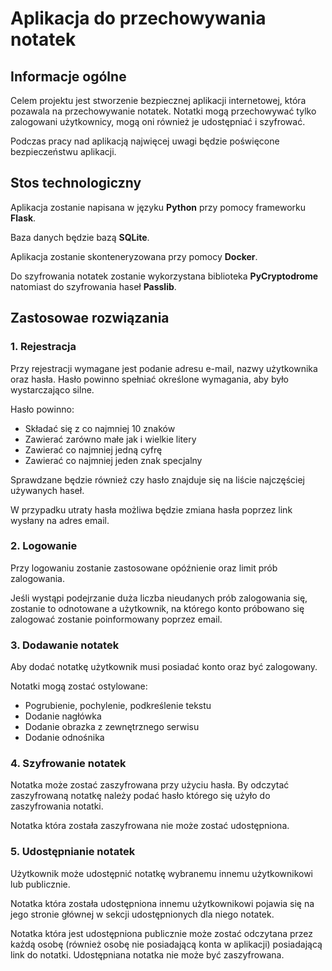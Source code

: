 # Aplikacja do przechowywania notatek
## Informacje ogólne
Celem projektu jest stworzenie bezpiecznej aplikacji internetowej, która pozawala na przechowywanie notatek. Notatki mogą przechowywać tylko zalogowani użytkownicy, mogą oni również je udostępniać i szyfrować. 

Podczas pracy nad aplikacją najwięcej uwagi będzie poświęcone bezpieczeństwu aplikacji.

## Stos technologiczny
Aplikacja zostanie napisana w języku **Python** przy pomocy frameworku **Flask**.

Baza danych będzie bazą **SQLite**.

Aplikacja zostanie skonteneryzowana przy pomocy **Docker**.

Do szyfrowania notatek zostanie wykorzystana biblioteka **PyCryptodrome** natomiast do szyfrowania haseł **Passlib**.


## Zastosowae rozwiązania
### 1.	Rejestracja

Przy rejestracji wymagane jest podanie adresu e-mail, nazwy użytkownika oraz hasła. Hasło powinno spełniać określone wymagania, aby było wystarczająco silne.

Hasło powinno:
- Składać się z co najmniej 10 znaków
-	Zawierać zarówno małe jak i wielkie litery
-	Zawierać co najmniej jedną cyfrę
-	Zawierać co najmniej jeden znak specjalny

Sprawdzane będzie również czy hasło znajduje się na liście najczęściej używanych haseł.

W przypadku utraty hasła możliwa będzie zmiana hasła poprzez link wysłany na adres email.

### 2.	Logowanie

Przy logowaniu zostanie zastosowane opóźnienie oraz limit prób zalogowania. 

Jeśli wystąpi podejrzanie duża liczba nieudanych prób zalogowania się, zostanie to odnotowane a użytkownik, na którego konto próbowano się zalogować zostanie poinformowany poprzez email.

### 3.	Dodawanie notatek

Aby dodać notatkę użytkownik musi posiadać konto oraz być zalogowany. 

Notatki mogą zostać ostylowane:
- Pogrubienie, pochylenie, podkreślenie tekstu
- Dodanie nagłówka
- Dodanie obrazka z zewnętrznego serwisu
- Dodanie odnośnika

### 4.	Szyfrowanie notatek

Notatka może zostać zaszyfrowana przy użyciu hasła. By odczytać zaszyfrowaną notatkę należy podać hasło którego się użyło do zaszyfrowania notatki.

Notatka która została zaszyfrowana nie może zostać udostępniona.

### 5.	Udostępnianie notatek 

Użytkownik może udostępnić notatkę wybranemu innemu użytkownikowi lub publicznie.

Notatka która została udostępniona innemu użytkownikowi pojawia się na jego stronie głównej w sekcji udostępnionych dla niego notatek.

Notatka która jest udostępniona publicznie może zostać odczytana przez każdą osobę (również osobę nie posiadającą konta w aplikacji) posiadającą link do notatki.
Udostępniana notatka nie może być zaszyfrowana.

